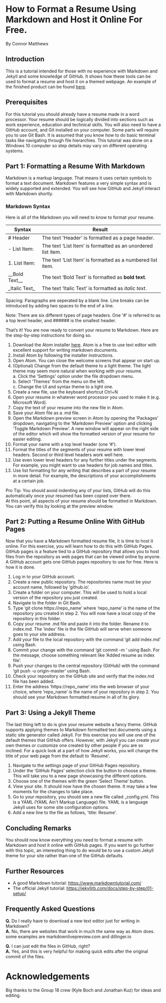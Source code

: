 # How to Format a Resume Using Markdown and Host it Online For Free.
By Connor Matthews

## Introduction 
This is a tutorial intended for those with no experience with Markdown and Jekyll and some knowledge of GitHub. It shows how these tools can be used to format a resume and host it on a themed webpage. An example of the finished product can be found [here](https://connormatthews.github.io/).

## Prerequisites 
For this tutorial you should already have a resume made in a word processor. Your resume should be logically divided into sections such as work experience, education and technical skills. You will also need to have a GitHub account, and Git installed on your computer. Some parts will require you to use Git Bash. It is assumed that you know how to do basic terminal tasks like navigating through file hierarchies. This tutorial was done on a Windows 10 computer so step details may vary on different operating systems.

## Part 1: Formatting a Resume With Markdown
Markdown is a markup language. That means it uses certain symbols to format a text document. Markdown features a very simple syntax and is widely supported and extended. You will see how GitHub and Jekyll interact with Markdown shortly.
### Markdown Syntax
Here is all of the Markdown you will need to know to format your resume.

| Syntax     | Result                                                         |
| ------------ | ------------------------------------------------------------ |
| # Header     | The text 'Header' is formatted as a page header.             |
|	- List Item: | The text ‘List Item’ is formatted as an unordered list item. |
|	1. List Item:| The text ‘List Item’ is formatted as a numbered list item.   |
|	\_\_Bold Text__| The text ‘Bold Text’ is formatted as __bold text__.        |
|	\_Italic Text_| The text ‘Italic Text’ is formatted as _italic text_.      |

Spacing: Paragraphs are seperated by a blank line. Line breaks can be introduced by adding two spaces to the end of a line.

Note: There are six different types of page headers. One '#' is referred to as a top level header, and ###### is the smallest header.

That’s it! You are now ready to convert your resume to Markdown. Here are the step-by-step instructions for doing so.
1.	Download the Atom installer [here](https://atom.io/). Atom is a free to use text editor with excellent support for writing markdown documents.
2.	Install Atom by following the installer instructions.
3.	Open Atom. You can close the welcome screens that appear on start up.
4.	(Optional) Change from the default theme to a light theme. The light theme may seem more natural when working with your resume.  
  a.	Click the 'Settings' option under the file dropdown menu.  
  b.	Select 'Themes' from the menu on the left.  
  c.	Change the UI and syntax theme to a light one.  
5.	Create a new file, use the keyboard shortcut Ctrl+N
6.	Open your resume in whatever word processor you used to make it (e.g. Microsoft Word).
7.	Copy the text of your resume into the new file in Atom.
8.	Save your Atom file as a .md file.
9.	Open the Markdown preview screen in Atom by opening the ‘Packages’ dropdown, navigating to the ‘Markdown Preview’ option and clicking ‘Toggle Markdown Preview’. A new window will appear on the right side of the editor which will show the formatted version of your resume for easier editing.
10.	Format your name with a top level header (one ‘#’). 
11.	Format the titles of the segments of your resume with lower level headers. Second or third level headers work well here.
12.	Use even lower level headers for any further titles under the segments. For example, you might want to use headers for job names and titles.
13.	Use list formatting for any writing that describes a part of your resume in more detail. For example, the descriptions of your accomplishments at a certain job.

Pro Tip: You should avoid indenting any of your lists, GitHub will do this automatically once your resumed has been copied over there.  
At this point, all aspects of your resume should be formatted in Markdown. You can verify this by looking at the preview window.

## Part 2: Putting a Resume Online With GitHub Pages
Now that you have a Markdown formatted resume file, it is time to host it online. For this exercise, you will learn how to do this with GitHub Pages. GitHub pages is a feature tied to a GitHub repository that allows you to host files from the repository as web pages that can be viewed online by anyone. A GitHub account gets one GitHub pages repository to use for free. Here is how it is done.
1.	Log in to your GitHub account.
2.	Create a new public repository. The repositories name must be your account name, followed by ‘github.io’.
3.	Create a folder on your computer. This will be used to hold a local version of the repository you just created.
4.	Navigate to the folder in Git Bash.
5.	Type ‘git clone https://repo_name’ where ‘repo_name’ is the name of the repository you created in step 2. You will now have a local copy of the repository in this folder.
6.	Copy your resume .md file and paste it into the folder. Rename it to index.md. The ‘index’ file is the file GitHub will serve when someone goes to your site  address.
7.	Add your file to the local repository with the command ‘git add index.md’ using Bash.
8.	Commit your change with the command ‘git commit -m <message>’ using Bash. For the message, choose something relevant like ‘Added resume as index file’.
9.	Push your changes to the central repository (GitHub) with the command ‘git push -u origin-master’ using Bash.
10.	Check your repository on the GitHub site and verify that the index.md file has been added.
11.	Enter the address ‘https://repo_name’ into the web browser of your choice, where ’repo_name’ is the name of your repository in step 2. You should see your Markdown formatted resume in all of its glory. 
  
## Part 3: Using a Jekyll Theme 
The last thing left to do is give your resume website a fancy theme. GitHub supports applying themes to Markdown formatted text documents using a static site generator called Jekyll. For this exercise you will use one of the default themes that GitHub offers. However, with Jekyll you can create your own themes or customize one created by other people if you are so inclined. For a quick look at  a part of how Jekyll works, you will change the title of your web page from the default to 'Resume'. 
1.	Navigate to the settings page of your GitHub Pages repository.
2.	Under the ‘GitHub Pages’ selection click the button to choose a theme. This will take you to a new page showcasing the different options.
3.	Choose one of the themes with the green ‘Select Theme’ button.
4.	View your site. It should now have the chosen theme. It may take a few moments for the changes to take place.
5.  Go to your repository, you should see a new file called \_config.yml. This is a YAML (YAML Ain't Markup Language) file. YAML is a language Jekyll uses for some site configuration options.
6. Add a new line to the file as follows, 'title: Resume'.

## Concluding Remarks
You should now know everything you need to format a resume with Markdown and host it online with GitHub pages. If you want to go further with this topic, an interesting thing to do would be to use a custom Jekyll theme for your site rather than one of the GitHub defaults. 

## Further Resources
- A good Markdown tutorial: https://www.markdowntutorial.com/
- The official Jekyll tutorial: https://jekyllrb.com/docs/step-by-step/01-setup/

## Frequently Asked Questions
__Q.__ Do I really have to download a new text editor just for writing in Markdown?   
__A.__ No, there are websites that work in much the same way as Atom does. some examples are markdownlivepreview.com and dillinger.io

__Q.__ I can just edit the files in GitHub, right?  
__A.__ Yes, and this is very helpful for making quick edits after the original commit of the files.

# Acknowledgements 
Big thanks to the Group 18 crew (Kyle Boch and Jonathan Kuz) for ideas and editing.  
